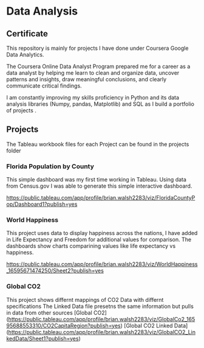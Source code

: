 # Data Analysis

## Certificate

This repository is mainly for projects I have done under Coursera Google Data Analytics.

The Coursera Online Data Analyst Program prepared me for a career as a data analyst by helping me learn to clean and organize data, uncover patterns and insights, draw meaningful conclusions, and clearly communicate critical findings. 

I am constantly improving my skills proficiency in Python and its data analysis libraries (Numpy, pandas, Matplotlib) and SQL as I build a portfolio of projects .

## Projects
The Tableau workbook files for each Project can be found in the projects folder

### Florida Population by County
This simple dashboard was my first time working in Tableau. Using data from Census.gov I was able to generate this simple interactive dashboard. 

https://public.tableau.com/app/profile/brian.walsh2283/viz/FloridaCountyPop/Dashboard1?publish=yes

### World Happiness
This project uses data to display happiness across the nations, I have added in Life Expectancy and Freedom for additional values for comparison. The dashboards show charts comparining values like life expectancy vs happiness. 

https://public.tableau.com/app/profile/brian.walsh2283/viz/WorldHappiness_16595671474250/Sheet2?publish=yes

### Global CO2
This project shows differnt mappings of CO2 Data with differnt specifications
The Linked Data file presetns the same information but pulls in data from other sources
[Global CO2] (https://public.tableau.com/app/profile/brian.walsh2283/viz/GlobalCo2_16595688553310/CO2CapitaRegion?publish=yes)
[Global CO2 Linked Data] (https://public.tableau.com/app/profile/brian.walsh2283/viz/GlobalCO2_LinkedData/Sheet1?publish=yes)
